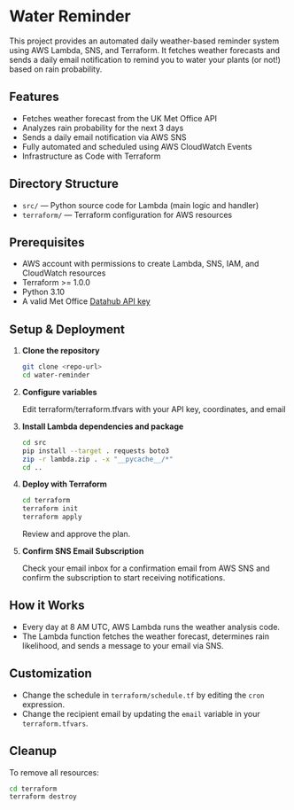 # Water Reminder

This project provides an automated daily weather-based reminder system using AWS Lambda, SNS, and Terraform. It fetches weather forecasts and sends a daily email notification to remind you to water your plants (or not!) based on rain probability.

## Features
- Fetches weather forecast from the UK Met Office API
- Analyzes rain probability for the next 3 days
- Sends a daily email notification via AWS SNS
- Fully automated and scheduled using AWS CloudWatch Events
- Infrastructure as Code with Terraform

## Directory Structure

- `src/` — Python source code for Lambda (main logic and handler)
- `terraform/` — Terraform configuration for AWS resources

## Prerequisites
- AWS account with permissions to create Lambda, SNS, IAM, and CloudWatch resources
- Terraform >= 1.0.0
- Python 3.10
- A valid Met Office [Datahub API key](https://datahub.metoffice.gov.uk/)

## Setup & Deployment

1. **Clone the repository**

	```bash
	git clone <repo-url>
	cd water-reminder
	```

2. **Configure variables**

	Edit terraform/terraform.tfvars with your API key, coordinates, and email
	

3. **Install Lambda dependencies and package**

	```bash
	cd src
	pip install --target . requests boto3
	zip -r lambda.zip . -x "__pycache__/*"
	cd ..
	```

4. **Deploy with Terraform**

	```bash
	cd terraform
	terraform init
	terraform apply
	```
	Review and approve the plan.

5. **Confirm SNS Email Subscription**

	Check your email inbox for a confirmation email from AWS SNS and confirm the subscription to start receiving notifications.

## How it Works

- Every day at 8 AM UTC, AWS Lambda runs the weather analysis code.
- The Lambda function fetches the weather forecast, determines rain likelihood, and sends a message to your email via SNS.

## Customization
- Change the schedule in `terraform/schedule.tf` by editing the `cron` expression.
- Change the recipient email by updating the `email` variable in your `terraform.tfvars`.

## Cleanup
To remove all resources:

```bash
cd terraform
terraform destroy
```
